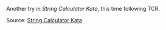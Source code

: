 Another try in _String Calculator Kata_, this time following TCR.

Source: [String Calculator Kata](http://codingdojo.org/kata/StringCalculator/)
